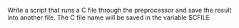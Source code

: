 Write a script that runs a C file through the preprocessor and save the result into another file.
The C file name will be saved in the variable $CFILE

